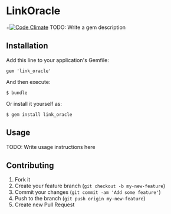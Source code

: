 # LinkOracle
+[![Code Climate](https://codeclimate.com/github/socialchorus/link_oracle.png)](https://codeclimate.com/github/socialchorus/link_oracle)
TODO: Write a gem description

## Installation

Add this line to your application's Gemfile:

    gem 'link_oracle'

And then execute:

    $ bundle

Or install it yourself as:

    $ gem install link_oracle

## Usage

TODO: Write usage instructions here

## Contributing

1. Fork it
2. Create your feature branch (`git checkout -b my-new-feature`)
3. Commit your changes (`git commit -am 'Add some feature'`)
4. Push to the branch (`git push origin my-new-feature`)
5. Create new Pull Request
